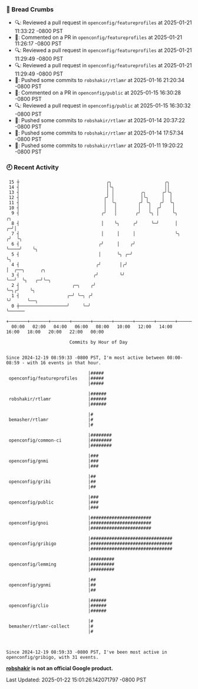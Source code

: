 ### 🍞 Bread Crumbs

 * 🔍: Reviewed a pull request in  `openconfig/featureprofiles` at 2025-01-21 11:33:22 -0800 PST
 * 💬: Commented on a PR in  `openconfig/featureprofiles` at 2025-01-21 11:26:17 -0800 PST
 * 🔍: Reviewed a pull request in  `openconfig/featureprofiles` at 2025-01-21 11:29:49 -0800 PST
 * 🔍: Reviewed a pull request in  `openconfig/featureprofiles` at 2025-01-21 11:29:49 -0800 PST
 * 🚢: Pushed some commits to `robshakir/rtlamr` at 2025-01-16 21:20:34 -0800 PST
 * 💬: Commented on a PR in  `openconfig/public` at 2025-01-15 16:30:28 -0800 PST
 * 🔍: Reviewed a pull request in  `openconfig/public` at 2025-01-15 16:30:32 -0800 PST
 * 🚢: Pushed some commits to `robshakir/rtlamr` at 2025-01-14 20:37:22 -0800 PST
 * 🚢: Pushed some commits to `robshakir/rtlamr` at 2025-01-14 17:57:34 -0800 PST
 * 🚢: Pushed some commits to `robshakir/rtlamr` at 2025-01-11 19:20:22 -0800 PST

### 🕘 Recent Activity
```
 15 ┼                                 ╭╮                    ╭╮
 14 ┤                                 │╰╮                   ││
 13 ┤                                 │ │          ╭╮      ╭╯╰╮
 12 ┤                                ╭╯ │          │╰╮     │  │
 11 ┤                                │  ╰╮        ╭╯ ╰╮   ╭╯  ╰╮
 10 ┤                                │   │        │   │  ╭╯    │
  9 ┤                               ╭╯   │       ╭╯   ╰╮ │     ╰╮        ╭╮
  8 ┤                               │    ╰╮     ╭╯     ╰─╯      │      ╭─╯│
  7 ┤                               │     │     │               ╰╮    ╭╯  ╰╮
  6 ┤                              ╭╯     │    ╭╯                ╰────╯    ╰╮
  5 ┤                              │      ╰╮ ╭─╯                            ╰╮
  4 ┤                             ╭╯       │╭╯                               │  ╭──╮      ╭╮
  3 ┤                            ╭╯        ╰╯                                ╰──╯  ╰╮   ╭─╯╰─╮
  2 ┤                    ╭─╮    ╭╯                                                  ╰─╮╭╯    ╰╮
  1 ┤                  ╭─╯ ╰─╮ ╭╯                                                     ╰╯      ╰──╮
  0 ┼──────────────────╯     ╰─╯                                                                 ╰──────
    +───────+───────+───────+───────+───────+───────+───────+───────+───────+───────+───────+───────+────
  00:00   02:00   04:00   06:00   08:00   10:00   12:00   14:00   16:00   18:00   20:00   22:00   00:00   

						Commits by Hour of Day


Since 2024-12-19 08:59:33 -0800 PST, I'm most active between 08:00-08:59 - with 16 events in that hour.

```



```
                               |#####
 openconfig/featureprofiles    |#####
                               |#####

                               |######
 robshakir/rtlamr              |######
                               |######

                               |#
 bemasher/rtlamr               |#
                               |#

                               |########
 openconfig/common-ci          |########
                               |########

                               |###
 openconfig/gnmi               |###
                               |###

                               |##
 openconfig/gribi              |##
                               |##

                               |###
 openconfig/public             |###
                               |###

                               |#######################
 openconfig/gnoi               |#######################
                               |#######################

                               |###############################
 openconfig/gribigo            |###############################
                               |###############################

                               |#########
 openconfig/lemming            |#########
                               |#########

                               |##
 openconfig/ygnmi              |##
                               |##

                               |######
 openconfig/clio               |######
                               |######

                               |#
 bemasher/rtlamr-collect       |#
                               |#



Since 2024-12-19 08:59:33 -0800 PST, I've been most active in openconfig/gribigo, with 31 events.

```
**[robshakir](mailto:robjs@google.com) is not an official Google product.**  


Last Updated: 2025-01-22 15:01:26.142071797 -0800 PST
